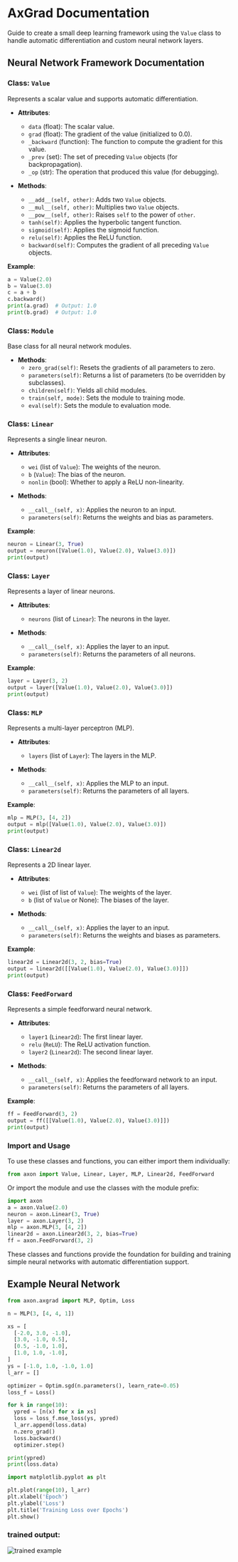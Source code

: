 # AxGrad Documentation

Guide to create a small deep learning framework using the `Value` class to handle automatic differentiation and custom neural network layers.

## Neural Network Framework Documentation

### Class: `Value`

Represents a scalar value and supports automatic differentiation.

- **Attributes**:
  - `data` (float): The scalar value.
  - `grad` (float): The gradient of the value (initialized to 0.0).
  - `_backward` (function): The function to compute the gradient for this value.
  - `_prev` (set): The set of preceding `Value` objects (for backpropagation).
  - `_op` (str): The operation that produced this value (for debugging).

- **Methods**:
  - `__add__(self, other)`: Adds two `Value` objects.
  - `__mul__(self, other)`: Multiplies two `Value` objects.
  - `__pow__(self, other)`: Raises `self` to the power of `other`.
  - `tanh(self)`: Applies the hyperbolic tangent function.
  - `sigmoid(self)`: Applies the sigmoid function.
  - `relu(self)`: Applies the ReLU function.
  - `backward(self)`: Computes the gradient of all preceding `Value` objects.

**Example**:
```python
a = Value(2.0)
b = Value(3.0)
c = a + b
c.backward()
print(a.grad)  # Output: 1.0
print(b.grad)  # Output: 1.0
```

### Class: `Module`

Base class for all neural network modules.

- **Methods**:
  - `zero_grad(self)`: Resets the gradients of all parameters to zero.
  - `parameters(self)`: Returns a list of parameters (to be overridden by subclasses).
  - `children(self)`: Yields all child modules.
  - `train(self, mode)`: Sets the module to training mode.
  - `eval(self)`: Sets the module to evaluation mode.

### Class: `Linear`

Represents a single linear neuron.

- **Attributes**:
  - `wei` (list of `Value`): The weights of the neuron.
  - `b` (`Value`): The bias of the neuron.
  - `nonlin` (bool): Whether to apply a ReLU non-linearity.

- **Methods**:
  - `__call__(self, x)`: Applies the neuron to an input.
  - `parameters(self)`: Returns the weights and bias as parameters.
  
**Example**:
```python
neuron = Linear(3, True)
output = neuron([Value(1.0), Value(2.0), Value(3.0)])
print(output)
```

### Class: `Layer`

Represents a layer of linear neurons.

- **Attributes**:
  - `neurons` (list of `Linear`): The neurons in the layer.

- **Methods**:
  - `__call__(self, x)`: Applies the layer to an input.
  - `parameters(self)`: Returns the parameters of all neurons.
  
**Example**:
```python
layer = Layer(3, 2)
output = layer([Value(1.0), Value(2.0), Value(3.0)])
print(output)
```

### Class: `MLP`

Represents a multi-layer perceptron (MLP).

- **Attributes**:
  - `layers` (list of `Layer`): The layers in the MLP.

- **Methods**:
  - `__call__(self, x)`: Applies the MLP to an input.
  - `parameters(self)`: Returns the parameters of all layers.
  
**Example**:
```python
mlp = MLP(3, [4, 2])
output = mlp([Value(1.0), Value(2.0), Value(3.0)])
print(output)
```

### Class: `Linear2d`

Represents a 2D linear layer.

- **Attributes**:
  - `wei` (list of list of `Value`): The weights of the layer.
  - `b` (list of `Value` or None): The biases of the layer.

- **Methods**:
  - `__call__(self, x)`: Applies the layer to an input.
  - `parameters(self)`: Returns the weights and biases as parameters.
  
**Example**:
```python
linear2d = Linear2d(3, 2, bias=True)
output = linear2d([[Value(1.0), Value(2.0), Value(3.0)]])
print(output)
```

### Class: `FeedForward`

Represents a simple feedforward neural network.

- **Attributes**:
  - `layer1` (`Linear2d`): The first linear layer.
  - `relu` (`ReLU`): The ReLU activation function.
  - `layer2` (`Linear2d`): The second linear layer.

- **Methods**:
  - `__call__(self, x)`: Applies the feedforward network to an input.
  - `parameters(self)`: Returns the parameters of all layers.
  
**Example**:
```python
ff = FeedForward(3, 2)
output = ff([[Value(1.0), Value(2.0), Value(3.0)]])
print(output)
```

### Import and Usage

To use these classes and functions, you can either import them individually:

```python
from axon import Value, Linear, Layer, MLP, Linear2d, FeedForward
```

Or import the module and use the classes with the module prefix:

```python
import axon
a = axon.Value(2.0)
neuron = axon.Linear(3, True)
layer = axon.Layer(3, 2)
mlp = axon.MLP(3, [4, 2])
linear2d = axon.Linear2d(3, 2, bias=True)
ff = axon.FeedForward(3, 2)
```

These classes and functions provide the foundation for building and training simple neural networks with automatic differentiation support.

## Example Neural Network

```python
from axon.axgrad import MLP, Optim, Loss

n = MLP(3, [4, 4, 1])

xs = [
  [-2.0, 3.0, -1.0],
  [3.0, -1.0, 0.5],
  [0.5, -1.0, 1.0],
  [1.0, 1.0, -1.0],
]
ys = [-1.0, 1.0, -1.0, 1.0]
l_arr = []

optimizer = Optim.sgd(n.parameters(), learn_rate=0.05)
loss_f = Loss()

for k in range(10):
  ypred = [n(x) for x in xs]
  loss = loss_f.mse_loss(ys, ypred)
  l_arr.append(loss.data)
  n.zero_grad()
  loss.backward()
  optimizer.step()

print(ypred)
print(loss.data)

import matplotlib.pyplot as plt

plt.plot(range(10), l_arr)
plt.xlabel('Epoch')
plt.ylabel('Loss')
plt.title('Training Loss over Epochs')
plt.show()
```

### trained output:
![trained example](https://github.com/shivendrra/axgrad/tree/main/docs/example_net.jpg)